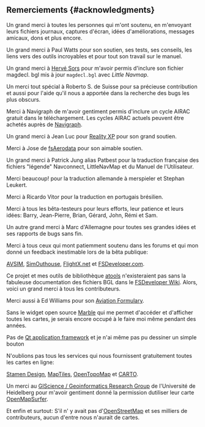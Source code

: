 ## Remerciements {#acknowledgments}

Un grand merci à toutes les personnes qui m'ont soutenu, en m'envoyant leurs fichiers journaux, captures d'écran, idées d'améliorations, messages amicaux, dons et plus encore.

Un grand merci à Paul Watts pour son soutien, ses tests, ses conseils, les liens vers des outils incroyables et pour tout son 
travail sur le manuel.

Un grand merci à  [Hervé Sors](http://www.aero.sors.fr) pour m'avoir permis d'inclure son fichier magdecl. bgl mis à jour  `magdecl.bgl` avec _Little Navmap_.

Un merci tout spécial à Roberto S. de Suisse pour sa précieuse contribution et aussi pour l'aide qu'il nous a apportée dans la recherche des bugs les plus obscurs.

Merci à Navigraph de m'avoir gentiment permis d'inclure un cycle AIRAC gratuit dans le téléchargement. Les cycles AIRAC actuels peuvent être achetés auprès de [Navigraph](http://www.navigraph.com).

Un grand merci à Jean Luc pour [Reality XP](http://www.reality-xp.com) pour son grand soutien.

Merci à Jose de [fsAerodata](https://www.fsaerodata.com/) pour son aimable soutien.

Un grand merci à Patrick Jung alias Patbest pour la traduction française des fichiers "légende" Navconnect, LittleNavMap et du Manuel de l'Utilisateur.

Merci beaucoup! pour la traduction allemande à merspieler et Stephan Leukert.

Merci à Ricardo Vitor pour la traduction en portugais brésilien. 

Merci à tous les bêta-testeurs pour leurs efforts, leur patience et leurs idées: Barry, Jean-Pierre, Brian, Gérard, John, Rémi et Sam.

Un autre grand merci à Marc d'Allemagne pour toutes ses grandes idées et ses rapports de bugs sans fin.

Merci à tous ceux qui mont patiemment soutenu dans les forums et qui mon donné un feedback inestimable lors de la bêta publique:

[AVSIM](http://www.avsim.com), [SimOuthouse](http://www.sim-outhouse.com), [FlightX.net](http://flightx.net) et [FSDeveloper.com](http://www.fsdeveloper.com).

Ce projet et mes outils de bibliothèque [atools](https://github.com/albar965/atools) n'existeraient pas sans la fabuleuse documentation des fichiers BGL dans le [FSDeveloper Wiki](http://www.fsdeveloper.com/wiki). Alors, voici un grand merci à tous les contributeurs.

Merci aussi à Ed Williams pour son [Aviation Formulary](http://williams.best.vwh.net/avform.htm).

Sans le widget open source [Marble](https://marble.kde.org) qui me permet d'accéder et d'afficher toutes les cartes, je serais encore occupé à le faire moi même pendant des années.

Pas de [Qt application framework](https://www.qt.io) et je n'ai même pas pu dessiner un simple bouton

N'oublions pas tous les services qui nous fournissent gratuitement toutes les cartes en ligne:

[Stamen Design](http://maps.stamen.com), [MapTiles](http://maptiles.xyz), [OpenTopoMap](http://www.opentopomap.org) et [CARTO](https://carto.com/).

Un merci au [GIScience / Geoinformatics Research Group](http://www.geog.uni-heidelberg.de/gis/index_en.html) de l'Université de Heidelberg pour m'avoir gentiment donné la permission dutiliser leur carte  [OpenMapSurfer](http://korona.geog.uni-heidelberg.de).

Et enfin et surtout: S'il n' y avait pas d'[OpenStreetMap](http://www.openstreetmap.org) et ses milliers de contributeurs, aucun d'entre nous n'aurait de cartes.

